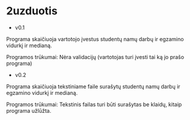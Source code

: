 # 2uzduotis

* v0.1

Programa skaičiuoja vartotojo įvestus studentų namų darbų ir egzamino vidurkį ir medianą.

Programos trūkumai:
Nėra validacijų (vartotojas turi įvesti tai ką jo prašo programa)



* v0.2

Programa skaičiuoja tekstiniame faile surašytų studentų namų darbų ir egzamino vidurkį ir medianą.

Programos trūkumai:
Tekstinis failas turi būti surašytas be klaidų, kitaip programa užlūžta.
